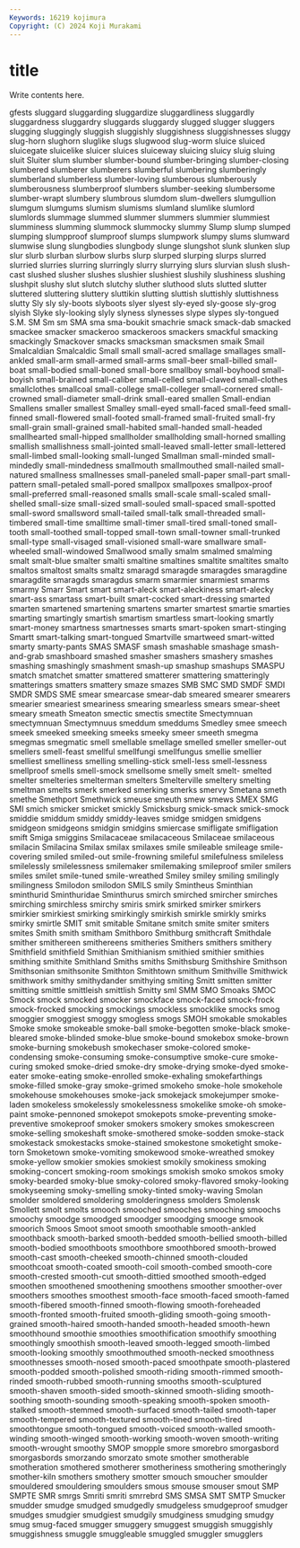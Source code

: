 ```yaml
---
Keywords: 16219 kojimura
Copyright: (C) 2024 Koji Murakami
---
```


# title

Write contents here.



gfests sluggard sluggarding sluggardize sluggardliness sluggardly sluggardness sluggardry
sluggards sluggardy slugged slugger sluggers slugging sluggingly sluggish sluggishly sluggishness
sluggishnesses sluggy slug-horn slughorn sluglike slugs slugwood slug-worm sluice sluiced
sluicegate sluicelike sluicer sluices sluiceway sluicing sluicy sluig sluing sluit
Sluiter slum slumber slumber-bound slumber-bringing slumber-closing slumbered slumberer slumberers slumberful
slumbering slumberingly slumberland slumberless slumber-loving slumberous slumberously slumberousness slumberproof slumbers
slumber-seeking slumbersome slumber-wrapt slumbery slumbrous slumdom slum-dwellers slumgullion slumgum slumgums
slumism slumisms slumland slumlike slumlord slumlords slummage slummed slummer slummers
slummier slummiest slumminess slumming slummock slummocky slummy Slump slump slumped
slumping slumpproof slumproof slumps slumpwork slumpy slums slumward slumwise slung
slungbodies slungbody slunge slungshot slunk slunken slup slur slurb slurban
slurbow slurbs slurp slurped slurping slurps slurred slurried slurries slurring
slurringly slurry slurrying slurs slurvian slush slush-cast slushed slusher slushes
slushier slushiest slushily slushiness slushing slushpit slushy slut slutch slutchy
sluther sluthood sluts slutted slutter sluttered sluttering sluttery sluttikin slutting
sluttish sluttishly sluttishness slutty Sly sly sly-boots slyboots slyer slyest
sly-eyed sly-goose sly-grog slyish Slyke sly-looking slyly slyness slynesses slype
slypes sly-tongued S.M. SM Sm sm SMA sma sma-boukit smachrie
smack smack-dab smacked smackee smacker smackeroo smackeroos smackers smackful smacking
smackingly Smackover smacks smacksman smacksmen smaik Smail Smalcaldian Smalcaldic Small
small small-acred smallage smallages small-ankled small-arm small-armed small-arms small-beer small-billed
small-boat small-bodied small-boned small-bore smallboy small-boyhood small-boyish small-brained small-caliber small-celled
small-clawed small-clothes smallclothes smallcoal small-college small-colleger small-cornered small-crowned small-diameter small-drink
small-eared smallen Small-endian Smallens smaller smallest Smalley small-eyed small-faced small-feed
small-finned small-flowered small-footed small-framed small-fruited small-fry small-grain small-grained small-habited small-handed
small-headed smallhearted small-hipped smallholder smallholding small-horned smalling smallish smallishness small-jointed
small-leaved small-letter small-lettered small-limbed small-looking small-lunged Smallman small-minded small-mindedly small-mindedness
smallmouth smallmouthed small-nailed small-natured smallness smallnesses small-paneled small-paper small-part small-pattern
small-petaled small-pored smallpox smallpoxes smallpox-proof small-preferred small-reasoned smalls small-scale small-scaled
small-shelled small-size small-sized small-souled small-spaced small-spotted small-sword smallsword small-tailed small-talk
small-threaded small-timbered small-time smalltime small-timer small-tired small-toned small-tooth small-toothed small-topped
small-town small-towner small-trunked small-type small-visaged small-visioned small-ware smallware small-wheeled small-windowed
Smallwood smally smalm smalmed smalming smalt smalt-blue smalter smalti smaltine
smaltines smaltite smaltites smalto smaltos smaltost smalts smaltz smaragd smaragde
smaragdes smaragdine smaragdite smaragds smaragdus smarm smarmier smarmiest smarms smarmy
Smarr Smart smart smart-aleck smart-aleckiness smart-alecky smart-ass smartass smart-built smart-cocked
smart-dressing smarted smarten smartened smartening smartens smarter smartest smartie smarties
smarting smartingly smartish smartism smartless smart-looking smartly smart-money smartness smartnesses
smarts smart-spoken smart-stinging Smartt smart-talking smart-tongued Smartville smartweed smart-witted smarty
smarty-pants SMAS SMASF smash smashable smashage smash-and-grab smashboard smashed smasher
smashers smashery smashes smashing smashingly smashment smash-up smashup smashups SMASPU
smatch smatchet smatter smattered smatterer smattering smatteringly smatterings smatters smattery
smaze smazes SMB SMC SMD SMDF SMDI SMDR SMDS SME
smear smearcase smear-dab smeared smearer smearers smearier smeariest smeariness smearing
smearless smears smear-sheet smeary smeath Smeaton smectic smectis smectite Smectymnuan
smectymnuan Smectymnuus smeddum smeddums Smedley smee smeech smeek smeeked smeeking
smeeks smeeky smeer smeeth smegma smegmas smegmatic smell smellable smellage
smelled smeller smeller-out smellers smell-feast smellful smellfungi smellfungus smellie smellier
smelliest smelliness smelling smelling-stick smell-less smell-lessness smellproof smells smell-smock smellsome
smelly smelt smelt- smelted smelter smelteries smelterman smelters Smelterville smeltery
smelting smeltman smelts smerk smerked smerking smerks smervy Smetana smeth
smethe Smethport Smethwick smeuse smeuth smew smews SMEX SMG SMI
smich smicker smicket smickly Smicksburg smick-smack smick-smock smiddie smiddum smiddy
smiddy-leaves smidge smidgen smidgens smidgeon smidgeons smidgin smidgins smiercase smifligate
smifligation smift Smiga smiggins Smilacaceae smilacaceous Smilaceae smilaceous smilacin Smilacina
Smilax smilax smilaxes smile smileable smileage smile-covering smiled smiled-out smile-frowning
smileful smilefulness smileless smilelessly smilelessness smilemaker smilemaking smileproof smiler smilers
smiles smilet smile-tuned smile-wreathed Smiley smiley smiling smilingly smilingness Smilodon
smilodon SMILS smily Smintheus Sminthian sminthurid Sminthuridae Sminthurus smirch smirched
smircher smirches smirching smirchless smirchy smiris smirk smirked smirker smirkers
smirkier smirkiest smirking smirkingly smirkish smirkle smirkly smirks smirky smirtle
SMIT smit smitable Smitane smitch smite smiter smiters smites Smith
smith smitham Smithboro Smithburg smithcraft Smithdale smither smithereen smithereens smitheries
Smithers smithers smithery Smithfield smithfield Smithian Smithianism smithied smithier smithies
smithing smithite Smithland Smiths smiths Smithsburg Smithshire Smithson Smithsonian smithsonite
Smithton Smithtown smithum Smithville Smithwick smithwork smithy smithydander smithying smiting
Smitt smitten smitter smitting smittle smittleish smittlish Smitty sml SMM
SMO Smoaks SMOC Smock smock smocked smocker smockface smock-faced smock-frock
smock-frocked smocking smockings smockless smocklike smocks smog smoggier smoggiest smoggy
smogless smogs SMOH smokable smokables Smoke smoke smokeable smoke-ball smoke-begotten
smoke-black smoke-bleared smoke-blinded smoke-blue smoke-bound smokebox smoke-brown smoke-burning smokebush smokechaser
smoke-colored smoke-condensing smoke-consuming smoke-consumptive smoke-cure smoke-curing smoked smoke-dried smoke-dry smoke-drying
smoke-dyed smoke-eater smoke-eating smoke-enrolled smoke-exhaling smokefarthings smoke-filled smoke-gray smoke-grimed smokeho
smoke-hole smokehole smokehouse smokehouses smoke-jack smokejack smokejumper smoke-laden smokeless smokelessly
smokelessness smokelike smoke-oh smoke-paint smoke-pennoned smokepot smokepots smoke-preventing smoke-preventive smokeproof
smoker smokers smokery smokes smokescreen smoke-selling smokeshaft smoke-smothered smoke-sodden smoke-stack
smokestack smokestacks smoke-stained smokestone smoketight smoke-torn Smoketown smoke-vomiting smokewood smoke-wreathed
smokey smoke-yellow smokier smokies smokiest smokily smokiness smoking smoking-concert smoking-room
smokings smokish smoko smokos smoky smoky-bearded smoky-blue smoky-colored smoky-flavored smoky-looking
smokyseeming smoky-smelling smoky-tinted smoky-waving Smolan smolder smoldered smoldering smolderingness smolders
Smolensk Smollett smolt smolts smooch smooched smooches smooching smoochs smoochy
smoodge smoodged smoodger smoodging smooge smook smoorich Smoos Smoot smoot
smooth smoothable smooth-ankled smoothback smooth-barked smooth-bedded smooth-bellied smooth-billed smooth-bodied smoothboots
smoothbore smoothbored smooth-browed smooth-cast smooth-cheeked smooth-chinned smooth-clouded smoothcoat smooth-coated smooth-coil
smooth-combed smooth-core smooth-crested smooth-cut smooth-dittied smoothed smooth-edged smoothen smoothened smoothening
smoothens smoother smoother-over smoothers smoothes smoothest smooth-face smooth-faced smooth-famed smooth-fibered
smooth-finned smooth-flowing smooth-foreheaded smooth-fronted smooth-fruited smooth-gliding smooth-going smooth-grained smooth-haired smooth-handed
smooth-headed smooth-hewn smoothhound smoothie smoothies smoothification smoothify smoothing smoothingly smoothish
smooth-leaved smooth-legged smooth-limbed smooth-looking smoothly smoothmouthed smooth-necked smoothness smoothnesses smooth-nosed
smooth-paced smoothpate smooth-plastered smooth-podded smooth-polished smooth-riding smooth-rimmed smooth-rinded smooth-rubbed smooth-running
smooths smooth-sculptured smooth-shaven smooth-sided smooth-skinned smooth-sliding smooth-soothing smooth-sounding smooth-speaking smooth-spoken
smooth-stalked smooth-stemmed smooth-surfaced smooth-tailed smooth-taper smooth-tempered smooth-textured smooth-tined smooth-tired smoothtongue
smooth-tongued smooth-voiced smooth-walled smooth-winding smooth-winged smooth-working smooth-woven smooth-writing smooth-wrought smoothy
SMOP smopple smore smorebro smorgasbord smorgasbords smorzando smorzato smote smother
smotherable smotheration smothered smotherer smotheriness smothering smotheringly smother-kiln smothers smothery
smotter smouch smoucher smoulder smouldered smouldering smoulders smous smouse smouser
smout SMP SMPTE SMR smrgs Smriti smriti smrrebrd SMS SMSA
SMT SMTP Smucker smudder smudge smudged smudgedly smudgeless smudgeproof smudger
smudges smudgier smudgiest smudgily smudginess smudging smudgy smug smug-faced smugger
smuggery smuggest smuggish smuggishly smuggishness smuggle smuggleable smuggled smuggler smugglers
